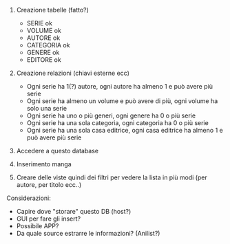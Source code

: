 1) Creazione tabelle (fatto?)
    - SERIE ok
    - VOLUME ok
    - AUTORE ok
    - CATEGORIA ok
    - GENERE ok
    - EDITORE ok

2) Creazione relazioni (chiavi esterne ecc)
    - Ogni serie ha 1(?) autore, ogni autore ha almeno 1 e può avere più serie
    - Ogni serie ha almeno un volume e può avere di più, ogni volume ha solo una serie
    - Ogni serie ha uno o più generi, ogni genere ha 0 o più serie
    - Ogni serie ha una sola categoria, ogni categoria ha 0 o più serie
    - Ogni serie ha una sola casa editrice, ogni casa editrice ha almeno 1 e può avere più serie


3) Accedere a questo database
4) Inserimento manga
5) Creare delle viste quindi dei filtri per vedere la lista in più modi (per autore, per titolo ecc..)



Considerazioni:
- Capire dove "storare" questo DB (host?)
- GUI per fare gli insert?
- Possibile APP?
- Da quale source estrarre le informazioni? (Anilist?)
